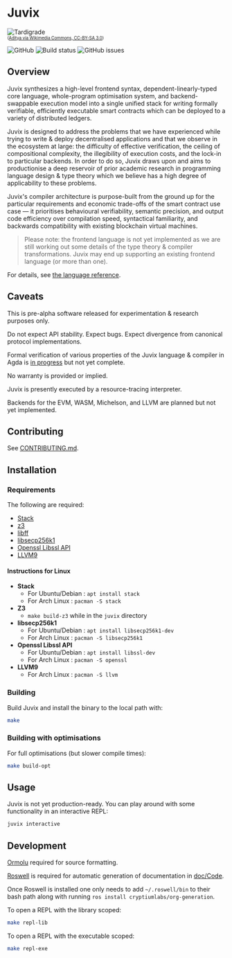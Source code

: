 # Juvix

![Tardigrade](https://upload.wikimedia.org/wikipedia/commons/thumb/c/cd/Water_bear.jpg/279px-Water_bear.jpg)
<br /><sub><sup>([Aditya via Wikimedia Commons, CC-BY-SA 3.0](https://commons.wikimedia.org/wiki/File:Water_bear.jpg))</sup></sub>

![GitHub](https://img.shields.io/github/license/cryptiumlabs/juvix)
![Build status](https://img.shields.io/circleci/build/github/cryptiumlabs/juvix?token=abc123def456)
![GitHub issues](https://img.shields.io/github/issues/cryptiumlabs/juvix)

## Overview

Juvix synthesizes a high-level frontend syntax, dependent-linearly-typed core language, whole-program optimisation system,
and backend-swappable execution model into a single unified stack for writing formally verifiable, efficiently executable
smart contracts which can be deployed to a variety of distributed ledgers.

Juvix is designed to address the problems that we have experienced while trying to write & deploy decentralised applications and that we observe in the ecosystem at large:
the difficulty of effective verification, the ceiling of compositional complexity, the illegibility of execution costs, and the lock-in to particular backends.
In order to do so, Juvix draws upon and aims to productionise a deep reservoir of prior academic research in programming language design & type theory which we believe has a high degree of applicability to these problems.

Juvix's compiler architecture is purpose-built from the ground up for the particular requirements and economic trade-offs
of the smart contract use case — it prioritises behavioural verifiability, semantic precision, and output code efficiency over compilation speed,
syntactical familiarity, and backwards compatibility with existing blockchain virtual machines.

> Please note: the frontend language is not yet implemented as we are still working out some details of the type theory & compiler transformations.
  Juvix may end up supporting an existing frontend language (or more than one).

For details, see [the language reference](./doc/reference/language-reference.pdf).

## Caveats

This is pre-alpha software released for experimentation & research purposes only.

Do not expect API stability. Expect bugs. Expect divergence from canonical protocol implementations.

Formal verification of various properties of the Juvix language & compiler in Agda is [in progress](experimental/qtt-agda) but not yet complete.

No warranty is provided or implied.

Juvix is presently executed by a resource-tracing interpreter.

Backends for the EVM, WASM, Michelson, and LLVM are planned but not yet implemented.

## Contributing

See [CONTRIBUTING.md](./doc/CONTRIBUTING.md).

## Installation

### Requirements

The following are required:

- [Stack](https://haskellstack.org)
- [z3](https://github.com/Z3Prover/z3)
- [libff](https://github.com/scipr-lab/libff)
- [libsecp256k1](https://github.com/bitcoin-core/secp256k1)
- [Openssl Libssl API](https://wiki.openssl.org/index.php/Libssl_API)
- [LLVM9](https://llvm.org/)

#### Instructions for Linux

- **Stack**
  - For Ubuntu/Debian : `apt install stack`
  - For Arch Linux    : `pacman -S stack`
- **Z3**
  - `make build-z3` while in the `juvix` directory
- **libsecp256k1**
  - For Ubuntu/Debian : `apt install libsecp256k1-dev`
  - For Arch Linux : `pacman -S libsecp256k1`
- **Openssl Libssl API**
  - For Ubuntu/Debian : `apt install libssl-dev`
  - For Arch Linux : `pacman -S openssl`
- **LLVM9**
  - For Arch Linux : `pacman -S llvm`

### Building

Build Juvix and install the binary to the local path with:

```bash
make
```

### Building with optimisations

For full optimisations (but slower compile times):

```bash
make build-opt
```

## Usage

Juvix is not yet production-ready. You can play around with some functionality in an interactive REPL:

```bash
juvix interactive
```

## Development

[Ormolu](https://github.com/cryptiumlabs/ormolu) required for source formatting.

[Roswell](https://github.com/roswell/roswell) is required for automatic generation of documentation in [doc/Code](https://github.com/cryptiumlabs/juvix/tree/develop/doc/Code).

Once Roswell is installed one only needs to add `~/.roswell/bin` to their bash path along with running `ros install cryptiumlabs/org-generation`.

To open a REPL with the library scoped:

```bash
make repl-lib
```

To open a REPL with the executable scoped:

```bash
make repl-exe
```
